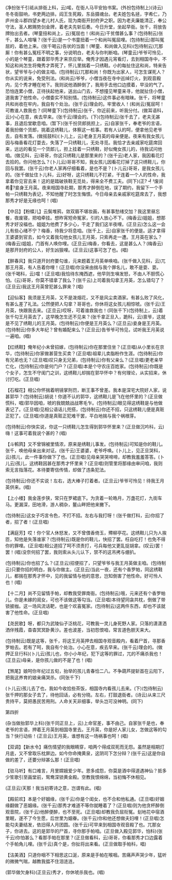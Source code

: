 <!-- { "loadSidebar": true } -->
(净扮张千引祗从排衙上科，云)喏，在衙人马平安抬书案。(外扮包待制上)(诗云)冬冬衙鼓响，书吏两边排。阎王生死殿，东岳摄魂台。老夫姓包名拯，字希仁，乃庐州金斗郡四望乡老儿村人氏，现为南衙开封府尹之职。因为老夫廉能清正，奉公守法，圣人敕赐势剑金牌，着老夫先斩后奏。今日升堂，坐起早衙。张千，将放告牌抬出去者。(琴童扭和尚上，云)冤屈也！(和尚云)干贫僧甚么事？(包待制云)张千，甚么人喧嚷？(张千云)是一个书童扭着一个和尚叫冤屈哩。(包待制云)那叫冤屈的，着他上来。(张千喝云)告状的当面！(琴童、和尚做入见科)(包待制云)兀那厮！你有甚么冤枉不明之事，分说明白，老夫与你判断咱。(琴童云)爷爷可怜见，小的是个琴童，跟着郭华秀才来京应举。俺秀才因遇元宵看灯，去到相国寺中，不知这和尚怎生将俺秀才弄死了，怀儿里揣着一只绣鞋。小的每扯住这和尚，特来告状，望爷爷与小的做主咱。(包待制云)兀那和尚！你既为出家人，可怎生谋死人？你从实的说来，免受刑法。(和尚云)爷爷，小僧当夜在寺中巡绰灯火，到观音殿内，见个秀才睡在地下。我则说他酒醉倒了，我用手去他口边摸着，早没的气了。恐怕连累小僧，正待扶起他来，送出山门去，不想撞见琴童来寻，他就扯住小僧，道我害了他性命。小僧委实不知别情。(包待制云)这件事必有暗昧。张千，将琴童共和尚收在牢内，我自有个处治。(张千云)理会的。牢里收人！(和尚云)冤屈呵！可教谁人救我也？(同琴童下)(包待制云)张千，你近前来，听我分付。(做耳语科，云)小心在意，疾去早来。(张千云)理会的。(下)(包待制云)张千去了，老夫无甚事，且退后堂歇息咱。(暂下)(张千扮货郎挑担上，云)自家张千，奉老爷的言语，着我扮做个货郎，挑着这绣鞋儿，体察这一桩事。若有人认的呵，便拿他见老爷去，自有发落。(做摇鼓科)(卜儿上，云)老身王月英的母亲便是。夜来有我女孩儿因与梅香看花灯耍去，失落了一只绣鞋儿，无处寻觅。我恰才去亲戚家吃筵席回来，远远的看见一个货郎儿，担上挂着一只绣鞋，好似俺女孩儿的，待我试问他咱。(做见科，云)哥哥，你这只绣鞋儿是那里来的？(张千云)老人家，我因看花灯去拾的。你问他怎么？(卜儿云)哥哥不知，我女孩儿因看花灯掉了这只绣鞋儿，你回与我罢。(张千云)你老人家再仔细看着，是也不是？(卜儿云)哥哥，是我女孩儿的。(张千做扯住卜儿科，云)好呀，这只绣鞋儿不打紧，干连着一个人的性命，我拿着你见官去来！这的是踏破铁鞋无觅处，得来全不费工夫。(同下)(正?
┩废闵希?妾身王月英。夜来相国寺赴期，那秀才醉倒在地，误了期约，我留下一个手帕一只绣鞋为表记，不知他醒了时怎生悔恨。今日母亲去亲戚家吃筵席去了，我想那秀才好是无缘也呵！(唱)

【中吕】【粉蝶儿】云鬓堆鸦，敛双眉不堪妆画，有甚事愁绪交加？我这里昼忘餐，夜废寝，把咱牵挂。想昨宵短命冤家，引的人放心不下。(梅香云)姐姐，想那秀才好没福也。姐姐为他费了多少心，干走了我们这半夜哩。(正旦云)怎么这一会儿有些心绪不宁？梅香，待我少将息咱。(张千上，云)自家张千的便是。适才拿得王婆婆到官去，如今又着我勾他女孩儿王月英，只索再走一遭。王月英在家么？(梅香云)姐姐，门首有人唤你哩。(正旦云)梅香，你看去，这是甚么人？(梅香云)是那开封府的公人，好生凶狠哩。(正旦云)这事可怎了也。(唱)

【醉春风】我只道开封府要勾谁，元来题着王月英单唤咱。(张千做入见科，云)兀那王月英，有人告着你哩！(正旦唱)你没来由揣与我个罪名儿，敢不是耍、耍。(张千喝科，云)噹！(正旦唱)我恰待东掩西遮，他早则生嗔发怒，不由人不胆慌心怕。(云)哥哥，你莫不错拿了我么？(张千云)上司着我勾拿王月英，怎么错勾了？(正旦云)我这王月英曾犯甚么罪来？(唱)

【迎仙客】我须是王月英，又不是泼烟花，又不是风尘卖酒家。有甚么败了风化，有甚么差了礼法。公然便把人勾拿？哥哥也，你休将这女孩儿相惊唬。(张千云)王月英，快跟我去来。(正旦云)哎呀，可着谁救我也！(同张千下)(包待制上，云)着张千勾王月英去了，这早晚怎生还不见来？(张千拿正旦入，跪科，云)禀爷，这就是不见了绣鞋儿的王月英。(包待制云)你便是王月英么？(正旦云)妾身是王月英。(包待制云)你多大年纪？曾有婚配来么？(正旦云)告爷爷可怜见，试听我王月英说一遍咱。(唱)

【红绣鞋】俺年纪小未曾招嫁，(包待制云)你在那里住坐？(正旦唱)从小里长在京华，(包待制云)你家做甚营生买卖？(正旦唱)祖辈儿卖脂粉作生涯。(包待制云)你有兄弟也无？(正旦唱)叹只身无兄弟，(包待制云)你有父亲么？(正旦唱)更老亲早亡化，(包待制云)你是何门户？(正旦唱)本是个守农庄百姓家。(包待制云)你既是个女子，怎生不守闺门之训，这绣鞋儿却揣在郭华怀中？有何理论，从实招来，休讨打吃。(正旦唱)

【石榴花】相公你怀揣着明镜掌刑罚，断王事不曾差。我本是深宅大院好人家，说甚郭华？(包待制云)胡说！你道不认的郭华，这绣鞋儿是飞在他怀里的？(正旦做慌科，唱)郭华因咱，唬的我兢兢战战寒毛乍。(包待制云)眼见得这绣鞋是与他做表记了。(正旦唱)见相公语话儿兜搭，(包待制云)你还不招，只这绣鞋儿便是真赃正犯了。(正旦唱)你道是真赃正犯难干罢，平白地揣与我个祸根芽。

(包待制云)你快实说，你这一只绣鞋儿怎生得到郭华怀里来？(正旦做沉吟科，云)嗨！这事可着我说个甚的？(唱)

【斗鹌鹑】又不曾锦被里情浓，原来是绣鞋儿事发。(包待制云)可知是你的鞋儿。张千，唤他母亲出来对证。(张千云)王婆婆，老爷呼唤。(卜儿上，见正旦哭科，云)孩儿，此一件事你做下了也。(正旦唱)见母亲哭哭啼啼，却教我羞羞答答。(卜儿云)孩儿，这绣鞋因甚在那秀才怀里来？(正旦唱)则管里将那缘由审问咱，我则索无言指落花。本待要寄信传情，却做了违条犯法。

(包待制云)你还不实说！左右，选大棒子打着者。(正旦云)爷爷可怜见！待我王月英供来。(唱)

【上小楼】我金莲步狭，常只在罗裙底下。为贪着一轮皓月，万盏花灯，九街车马。更漏深，田地滑，游人稠杂，鳌山畔把他来撇下。

(包待制云)这女子巧言令色，不打不招。左右与我打呀！(张千做打科，云)你招了者，招了者！(正旦唱)

【满庭芳】哎！你个官人休怒发，又不曾偎香倚玉，殢柳亭花。这绣鞋儿只为人挨匝，知他是失落谁家？(包待制云)既是你的鞋儿，快招了罢。枉自吃打！也免不得你的罪哩。(正旦唱)相公道招了呵不须责打，弓兵每他又更乱捉胡拿。(叹云)罢！罢！(唱)没奈何招了罢，我则索从头儿认下，禁不的这吊拷与绷扒。

(包待制云)你也招了么？(正旦云)招便招了，只望爷爷与我王月英做主咱。(包待制云)只要你招的明白，我与你做主。(正旦云)当此一夜，还有个香罗帕，同这绣鞋儿，都揣在那秀才怀中，见的我留情与他的意思，岂知倒害了他性命。好可怜人也！(唱)

【十二月】尚不见留情手帕，却教我受罪南衙。(包待制云)哦，元来还有个香罗帕儿。你是未嫁的闺女，可也不该做这等勾当。(正旦唱)本待望同衾共枕，倒做了带锁披枷。这一场风流话靶，也是个欢喜冤家。(包待制云)这两件东西，却也不该就害了他性命。(正旦唱)

【尧民歌】呀，都只为武陵仙子泛桃花，可教我一灵儿身死野人家。只落的潇潇洒洒伴残霞，杳杳冥冥卧黄沙。差也波差，当初怨恨咱，常言道色胆天来大。

(包待制云)既是这等，张千，将这王月英押去相国寺观音殿内，看着尸首，寻那香罗帕去。若有了呵，我自有个处治。小心在意，疾去早来。(张千云)理会的。(做押正旦行科)(卜儿云)孩儿也，你小小年纪，犯下这等的罪过，兀的不痛杀我也！(正旦云)母亲，是你孩儿做的不是了也！(唱)

【煞尾】娘呵你年纪过五旬，抬举的孩儿青春恰二八。不争葫芦提斩首在云阳下，把我这养育的娘亲痛哭杀。(同张千下)

(卜儿云)孩儿去了也，我如今收拾些茶饭，相国寺内看孩儿去来。(下)(包待制云)张千押的那女子去了，待他回话，必有分晓。左右，打鼓退衙者。(诗云)从来三尺贵持平，莫把愚民苦用刑。人命关天非细事，举头岂可没神明。(同下)


第四折

(杂当做抬郭华上科)(张千同正旦上，云)上命官差，事不由己。自家张千是也，奉老爷的言语，押着王月英到相国寺里去。王月英，你是好人家儿女，怎做这等的勾当？快行动些！(正旦云)王月英，谁想有这一场祸事也呵！(唱)

【双调】【新水令】痛伤情望的我眼睛穿，咱两个得成双死而无怨。虽然是相期灯月底，又不曾取乐枕屏边。如今你命掩黄泉，这阴司下怎分辩？(张千云)这是你自做的差了，还要分辩甚么那！(正旦唱)

【驻马听】有口难言，月里嫦娥爱少年。恩多成怨，你莫是酒中得道遇神仙？抵多少笙歌引至画堂前，鸳鸯深锁黄金殿。空教我恨绵绵，当初悔不休相见。

(正旦云)天那！我当初寄诗之意，岂谓有此。(唱)

【殿前欢】本是个好姻缘，(张千云)你是个闺女，也不合和他私通。(正旦唱)好姻缘翻做了恶姻缘。(张千云)那秀才难道不等你就睡着了？(正旦唱)则为他贪杯醉倒观音院，(张千云)他醉便醉，也不至死。(正旦唱)却教我负屈衔冤。刬地花中宿酒里眠，遂不了今生愿，后世里为姻眷。(张千云)你和他还想做夫妇哩！(正旦唱)怎能勾夫妻结发，依旧得人月团圆。(张千云)可早来到相国寺观音殿了也。兀那女子，你进去。这的是郭华的尸首，寻你那手帕咱。(正旦做入殿见郭华，怕科)(张千云)你怕甚么？看那手帕在那里？(正旦做看科，云)哥哥，你看那秀才口边露着个手帕角儿哩。(张千云)真个是，你扯将出来看。(正旦做取手帕科，唱)

【沽美酒】只道你咽不下相思这口涎，原来是手帕在喉咽。苦痛声声哭少年，猛听的微微气喘，越教我揾不住泪涟涟。

(郭华做欠身科)(正旦云)秀才，你休唬杀我也。(唱)


